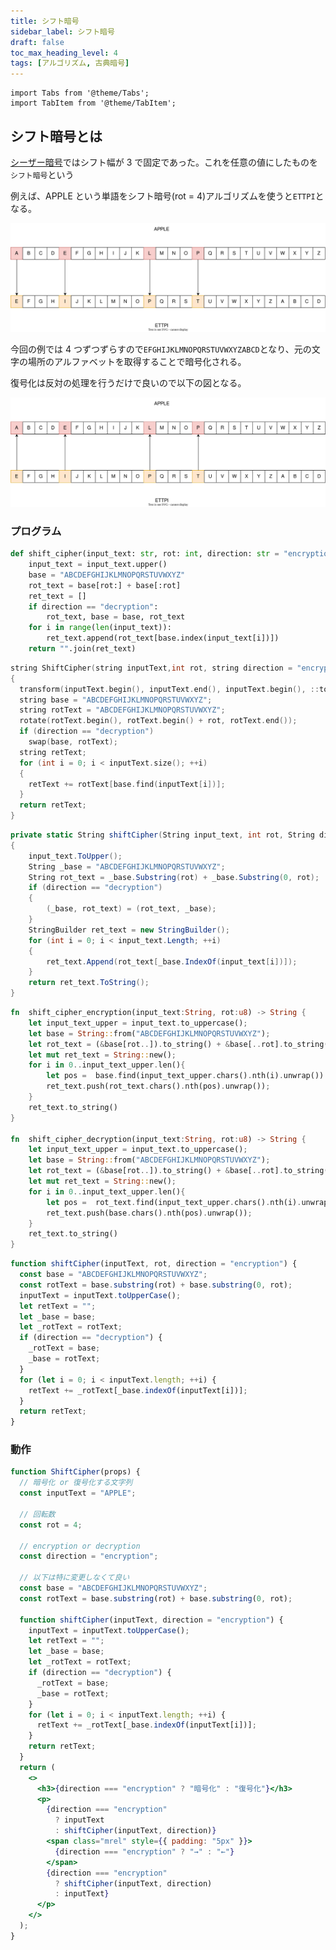 ```yaml
---
title: シフト暗号
sidebar_label: シフト暗号
draft: false
toc_max_heading_level: 4
tags: [アルゴリズム, 古典暗号]
---
```


```mdx-code-block
import Tabs from '@theme/Tabs';
import TabItem from '@theme/TabItem';
```

## シフト暗号とは

[シーザー暗号](/docs/Cryptography/classical-cipher/caesar-cipher)ではシフト幅が 3 で固定であった。これを任意の値にしたものを`シフト暗号`という

例えば、APPLE という単語をシフト暗号(rot = 4)アルゴリズムを使うと`ETTPI`となる。

![イメージ図](/img/svg/Cryptography/classical-cipher/shift-cipher/shift-cipher-1.drawio.svg "シフト暗号 暗号化")

今回の例では 4 つずつずらすので`EFGHIJKLMNOPQRSTUVWXYZABCD`となり、元の文字の場所のアルファベットを取得することで暗号化される。

復号化は反対の処理を行うだけで良いので以下の図となる。

![イメージ図](/img/svg/Cryptography/classical-cipher/shift-cipher/shift-cipher-2.drawio.svg "シフト暗号 復号化")

### プログラム

<Tabs groupId="code">
<TabItem value="python" label="Python" default>

```python title="shift-cipher.py"
def shift_cipher(input_text: str, rot: int, direction: str = "encryption"):
    input_text = input_text.upper()
    base = "ABCDEFGHIJKLMNOPQRSTUVWXYZ"
    rot_text = base[rot:] + base[:rot]
    ret_text = []
    if direction == "decryption":
        rot_text, base = base, rot_text
    for i in range(len(input_text)):
        ret_text.append(rot_text[base.index(input_text[i])])
    return "".join(ret_text)
```

</TabItem>
  <TabItem value="C++" label="C++">

```cpp title="shift-cipher.cpp"
string ShiftCipher(string inputText,int rot, string direction = "encryption")
{
  transform(inputText.begin(), inputText.end(), inputText.begin(), ::toupper);
  string base = "ABCDEFGHIJKLMNOPQRSTUVWXYZ";
  string rotText = "ABCDEFGHIJKLMNOPQRSTUVWXYZ";
  rotate(rotText.begin(), rotText.begin() + rot, rotText.end());
  if (direction == "decryption")
    swap(base, rotText);
  string retText;
  for (int i = 0; i < inputText.size(); ++i)
  {
    retText += rotText[base.find(inputText[i])];
  }
  return retText;
}

```

  </TabItem>
  <TabItem value="C#" label="C#">

```csharp title="shift-cipher.cs"
private static String shiftCipher(String input_text, int rot, String direction = "encryption")
{
    input_text.ToUpper();
    String _base = "ABCDEFGHIJKLMNOPQRSTUVWXYZ";
    String rot_text = _base.Substring(rot) + _base.Substring(0, rot);
    if (direction == "decryption")
    {
        (_base, rot_text) = (rot_text, _base);
    }
    StringBuilder ret_text = new StringBuilder();
    for (int i = 0; i < input_text.Length; ++i)
    {
        ret_text.Append(rot_text[_base.IndexOf(input_text[i])]);
    }
    return ret_text.ToString();
}
```

  </TabItem>
  <TabItem value="Rust" label="Rust">

```rust title="caesar-cipher.rs"
fn  shift_cipher_encryption(input_text:String, rot:u8) -> String {
    let input_text_upper = input_text.to_uppercase();
    let base = String::from("ABCDEFGHIJKLMNOPQRSTUVWXYZ");
    let rot_text = (&base[rot..]).to_string() + &base[..rot].to_string();
    let mut ret_text = String::new();
    for i in 0..input_text_upper.len(){
        let pos =  base.find(input_text_upper.chars().nth(i).unwrap()).unwrap();
        ret_text.push(rot_text.chars().nth(pos).unwrap());
    }
    ret_text.to_string()
}

fn  shift_cipher_decryption(input_text:String, rot:u8) -> String {
    let input_text_upper = input_text.to_uppercase();
    let base = String::from("ABCDEFGHIJKLMNOPQRSTUVWXYZ");
    let rot_text = (&base[rot..]).to_string() + &base[..rot].to_string();
    let mut ret_text = String::new();
    for i in 0..input_text_upper.len(){
        let pos =  rot_text.find(input_text_upper.chars().nth(i).unwrap()).unwrap();
        ret_text.push(base.chars().nth(pos).unwrap());
    }
    ret_text.to_string()
}
```

  </TabItem>
  <TabItem value="JavaScript" label="JavaScript">

```js title="shift-cipher.js"
function shiftCipher(inputText, rot, direction = "encryption") {
  const base = "ABCDEFGHIJKLMNOPQRSTUVWXYZ";
  const rotText = base.substring(rot) + base.substring(0, rot);
  inputText = inputText.toUpperCase();
  let retText = "";
  let _base = base;
  let _rotText = rotText;
  if (direction == "decryption") {
    _rotText = base;
    _base = rotText;
  }
  for (let i = 0; i < inputText.length; ++i) {
    retText += _rotText[_base.indexOf(inputText[i])];
  }
  return retText;
}
```

  </TabItem>
</Tabs>

### 動作

```jsx live
function ShiftCipher(props) {
  // 暗号化 or 復号化する文字列
  const inputText = "APPLE";

  // 回転数
  const rot = 4;

  // encryption or decryption
  const direction = "encryption";

  // 以下は特に変更しなくて良い
  const base = "ABCDEFGHIJKLMNOPQRSTUVWXYZ";
  const rotText = base.substring(rot) + base.substring(0, rot);

  function shiftCipher(inputText, direction = "encryption") {
    inputText = inputText.toUpperCase();
    let retText = "";
    let _base = base;
    let _rotText = rotText;
    if (direction == "decryption") {
      _rotText = base;
      _base = rotText;
    }
    for (let i = 0; i < inputText.length; ++i) {
      retText += _rotText[_base.indexOf(inputText[i])];
    }
    return retText;
  }
  return (
    <>
      <h3>{direction === "encryption" ? "暗号化" : "復号化"}</h3>
      <p>
        {direction === "encryption"
          ? inputText
          : shiftCipher(inputText, direction)}
        <span class="mrel" style={{ padding: "5px" }}>
          {direction === "encryption" ? "→" : "←"}
        </span>
        {direction === "encryption"
          ? shiftCipher(inputText, direction)
          : inputText}
      </p>
    </>
  );
}
```
